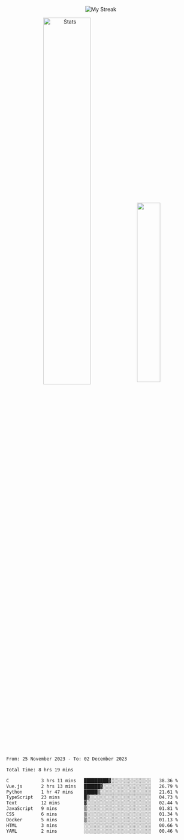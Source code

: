 <p align="center">
<picture>
  <source media="(prefers-color-scheme: dark)" srcset="http://github-readme-streak-stats.herokuapp.com?user=semolik&theme=dark&hide_border=true&background=DD272700">
  <img alt="My Streak" src="http://github-readme-streak-stats.herokuapp.com?user=semolik&hide_border=true">
</picture>
</p>
<div align="center">
  <picture>
    <source media="(prefers-color-scheme: dark)" srcset="https://github-readme-stats.vercel.app/api?username=semolik&show_icons=true&bg_color=DD272700&hide_border=true&theme=dark">
        <img alt="Stats" src="https://github-readme-stats.vercel.app/api?username=semolik&show_icons=true&bg_color=DD272700&hide_border=true" width="50%" >
  </picture>
  <sup>
  <picture>
  <source media="(prefers-color-scheme: dark)" srcset="https://github-readme-stats.vercel.app/api/top-langs/?username=semolik&layout=compact&hide_border=true&bg_color=DD272700&theme=dark">
  <img src="https://github-readme-stats.vercel.app/api/top-langs/?username=semolik&layout=compact&hide_border=true" width="35%" />
  </picture>
  </sup>
</div>
<!--START_SECTION:waka-->

```txt
From: 25 November 2023 - To: 02 December 2023

Total Time: 8 hrs 19 mins

C            3 hrs 11 mins   █████████▓░░░░░░░░░░░░░░░   38.36 %
Vue.js       2 hrs 13 mins   ██████▓░░░░░░░░░░░░░░░░░░   26.79 %
Python       1 hr 47 mins    █████▒░░░░░░░░░░░░░░░░░░░   21.61 %
TypeScript   23 mins         █▒░░░░░░░░░░░░░░░░░░░░░░░   04.73 %
Text         12 mins         ▓░░░░░░░░░░░░░░░░░░░░░░░░   02.44 %
JavaScript   9 mins          ▒░░░░░░░░░░░░░░░░░░░░░░░░   01.81 %
CSS          6 mins          ▒░░░░░░░░░░░░░░░░░░░░░░░░   01.34 %
Docker       5 mins          ▒░░░░░░░░░░░░░░░░░░░░░░░░   01.13 %
HTML         3 mins          ░░░░░░░░░░░░░░░░░░░░░░░░░   00.66 %
YAML         2 mins          ░░░░░░░░░░░░░░░░░░░░░░░░░   00.46 %
```

<!--END_SECTION:waka-->

